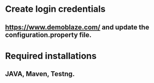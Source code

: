 # **Create  login credentials**
## https://www.demoblaze.com/ and update the configuration.property file.

# **Required installations**
## JAVA, Maven, Testng.



